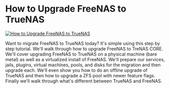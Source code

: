 # How to Upgrade FreeNAS to TrueNAS

[![How to Upgrade FreeNAS to TrueNAS](https://img.youtube.com/vi/SsxvPhlOiYI/0.jpg)](https://www.youtube.com/watch?v=SsxvPhlOiYI "How to Upgrade FreeNAS to TrueNAS")


Want to migrate FreeNAS to TrueNAS today?  It's simple using this step by step tutorial.  We'll walk through how to upgrade FreeNAS to TreNAS CORE.  We'll cover upgrading FreeNAS to TrueNAS on a physical machine (bare metal) as well as a virtualized install of FreeNAS. We'll prepare our services, jails, plugins, virtual machines, pools, and disks for the migration and then upgrade each.  We'll even show you how to do an offline upgrade of TrueNAS and then how to upgrade a ZFS pool with newer feature flags.  Finally we'll walk through what's different between TrueNAS and FreeNAS.


